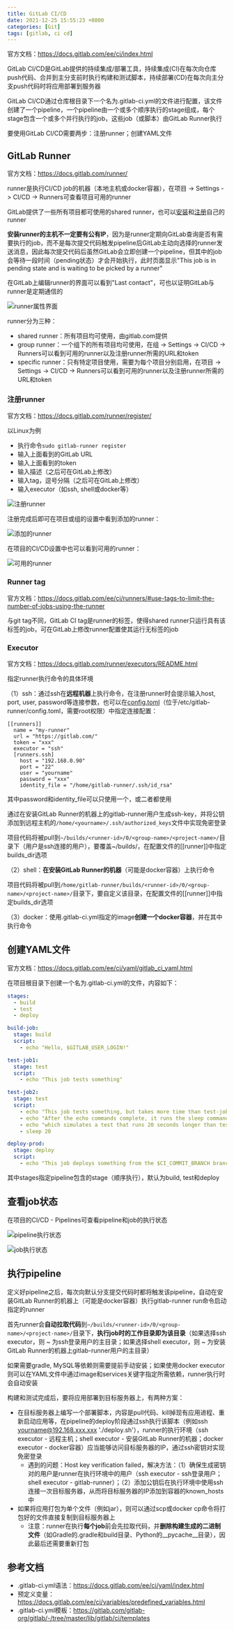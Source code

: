 ```yaml
---
title: GitLab CI/CD
date: 2021-12-25 15:55:23 +0800
categories: [Git]
tags: [gitlab, ci cd]
---
```

官方文档：<https://docs.gitlab.com/ee/ci/index.html>

GitLab CI/CD是GitLab提供的持续集成/部署工具，持续集成(CI)在每次向仓库push代码、合并到主分支前时执行构建和测试脚本，持续部署(CD)在每次向主分支push代码时将应用部署到服务器

GitLab CI/CD通过仓库根目录下一个名为.gitlab-ci.yml的文件进行配置，该文件创建了一个pipeline，一个pipeline由一个或多个顺序执行的stage组成，每个stage包含一个或多个并行执行的job，这些job（或脚本）由GitLab Runner执行

要使用GitLab CI/CD需要两步：注册runner；创建YAML文件

## GitLab Runner
官方文档：<https://docs.gitlab.com/runner/>

runner是执行CI/CD job的机器（本地主机或docker容器），在项目 -> Settings -> CI/CD -> Runners可查看项目可用的runner

GitLab提供了一些所有项目都可使用的shared runner，也可以[安装](https://docs.gitlab.com/runner/install/)和[注册](https://docs.gitlab.com/runner/register/)自己的runner

**安装runner的主机不一定要有公有IP**，因为是runner定期向GitLab查询是否有需要执行的job，而不是每次提交代码触发pipeline后GitLab主动向选择的runner发送消息，因此每次提交代码后虽然GitLab会立即创建一个pipeline，但其中的job会等待一段时间（pending状态）才会开始执行，此时页面显示"This job is in pending state and is waiting to be picked by a runner"

在GitLab上编辑runner的界面可以看到"Last contact"，可也以证明GitLab与runner是定期通信的

![runner属性界面](/assets/images/gitlab-ci-cd/runner属性界面.png)

runner分为三种：
* shared runner：所有项目均可使用，由gitlab.com提供
* group runner：一个组下的所有项目均可使用，在组 -> Settings -> CI/CD -> Runners可以看到可用的runner以及注册runner所需的URL和token
* specific runner：只有特定项目使用，需要为每个项目分别启用，在项目 -> Settings -> CI/CD -> Runners可以看到可用的runner以及注册runner所需的URL和token

### 注册runner
官方文档：<https://docs.gitlab.com/runner/register/>

以Linux为例
* 执行命令`sudo gitlab-runner register`
* 输入上面看到的GitLab URL
* 输入上面看到的token
* 输入描述（之后可在GitLab上修改）
* 输入tag，逗号分隔（之后可在GitLab上修改）
* 输入executor（如ssh, shell或docker等）

![注册runner](/assets/images/gitlab-ci-cd/注册runner.png)

注册完成后即可在项目或组的设置中看到添加的runner：

![添加的runner](/assets/images/gitlab-ci-cd/添加的runner.png)

在项目的CI/CD设置中也可以看到可用的runner：

![可用的runner](/assets/images/gitlab-ci-cd/可用的runner.png)

### Runner tag
官方文档：<https://docs.gitlab.com/ee/ci/runners/#use-tags-to-limit-the-number-of-jobs-using-the-runner>

与git tag不同，GitLab CI tag是runner的标签，使得shared runner只运行具有该标签的job，可在GitLab上修改runner配置使其运行无标签的job

### Executor
官方文档：<https://docs.gitlab.com/runner/executors/README.html>

指定runner执行命令的具体环境

（1）ssh：通过ssh在**远程机器**上执行命令，在注册runner时会提示输入host, port, user, password等连接参数，也可以在[config.toml](https://docs.gitlab.com/runner/configuration/advanced-configuration.html)（位于/etc/gitlab-runner/config.toml，需要root权限）中指定连接配置：

```
[[runners]]
  name = "my-runner"
  url = "https://gitlab.com/"
  token = "xxx"
  executor = "ssh"
  [runners.ssh]
    host = "192.168.0.90"
    port = "22"
    user = "yourname"
    password = "xxx"
    identity_file = "/home/gitlab-runner/.ssh/id_rsa"
```

其中password和identity_file可以只使用一个，或二者都使用

通过在安装GitLab Runner的机器上的gitlab-runner用户生成ssh-key，并将公钥添加到远程主机的`/home/<yourname>/.ssh/authorized_keys`文件中实现免密登录

项目代码将被pull到`~/builds/<runner-id>/0/<group-name>/<project-name>/`目录下（用户是ssh连接的用户），要覆盖~/builds/，在配置文件的[[runner]]中指定builds_dir选项

（2）shell：**在安装GitLab Runner的机器**（可能是docker容器）上执行命令

项目代码将被pull到`/home/gitlab-runner/builds/<runner-id>/0/<group-name>/<project-name>/`目录下，要自定义该目录，在配置文件的[[runner]]中指定builds_dir选项

（3）docker：使用.gitlab-ci.yml指定的image**创建一个docker容器**，并在其中执行命令

## 创建YAML文件
官方文档：<https://docs.gitlab.com/ee/ci/yaml/gitlab_ci_yaml.html>

在项目根目录下创建一个名为.gitlab-ci.yml的文件，内容如下：

```yaml
stages:
  - build
  - test
  - deploy

build-job:
  stage: build
  script:
    - echo "Hello, $GITLAB_USER_LOGIN!"

test-job1:
  stage: test
  script:
    - echo "This job tests something"

test-job2:
  stage: test
  script:
    - echo "This job tests something, but takes more time than test-job1."
    - echo "After the echo commands complete, it runs the sleep command for 20 seconds"
    - echo "which simulates a test that runs 20 seconds longer than test-job1"
    - sleep 20

deploy-prod:
  stage: deploy
  script:
    - echo "This job deploys something from the $CI_COMMIT_BRANCH branch."
```

其中stages指定pipeline包含的stage（顺序执行），默认为build, test和deploy

## 查看job状态
在项目的CI/CD - Pipelines可查看pipeline和job的执行状态

![pipeline执行状态](/assets/images/gitlab-ci-cd/pipeline执行状态.png)

![job执行状态](/assets/images/gitlab-ci-cd/job执行状态.png)

## 执行pipeline
定义好pipeline之后，每次向默认分支提交代码时都将触发该pipeline，自动在安装GitLab Runner的机器上（可能是docker容器）执行gitlab-runner run命令启动指定的runner

首先runner会**自动拉取代码**到`~/builds/<runner-id>/0/<group-name>/<project-name>/`目录下，**执行job时的工作目录即为该目录**（如果选择ssh executor，则 ~ 为ssh登录用户的主目录；如果选择shell executor，则 ~ 为安装GitLab Runner的机器上gitlab-runner用户的主目录）

如果需要gradle, MySQL等依赖则需要提前手动安装；如果使用docker executor则可以在YAML文件中通过image和services关键字指定所需依赖，runner执行时会自动安装

构建和测试完成后，要将应用部署到目标服务器上，有两种方案：
* 在目标服务器上编写一个部署脚本，内容是pull代码、kill掉现有应用进程、重新启动应用等，在pipeline的deploy阶段通过ssh执行该脚本（例如ssh yourname@192.168.xxx.xxx './deploy.sh'），runner的执行环境（ssh executor - 远程主机；shell executor - 安装GitLab Runner的机器；docker executor - docker容器）应当能够访问目标服务器的IP，通过ssh密钥对实现免密登录
  * 遇到的问题：Host key verification failed，解决方法：（1）确保生成密钥对的用户是runner在执行环境中的用户（ssh executor - ssh登录用户；shell executor - gitlab-runner）；（2）添加公钥后在执行环境中使用ssh连接一次目标服务器，从而将目标服务器的IP添加到容器的known_hosts中
* 如果将应用打包为单个文件（例如jar），则可以通过scp或docker cp命令将打包好的文件直接复制到目标服务器上
  * 注意：runner在执行**每个job**前会先拉取代码，并**删除构建生成的二进制文件**（如Gradle的.gradle和build目录、Python的__pycache__目录），因此最后还需要重新打包

## 参考文档
* .gitlab-ci.yml语法：<https://docs.gitlab.com/ee/ci/yaml/index.html>
* 预定义变量：<https://docs.gitlab.com/ee/ci/variables/predefined_variables.html>
* .gitlab-ci.yml模板：<https://gitlab.com/gitlab-org/gitlab/-/tree/master/lib/gitlab/ci/templates>
